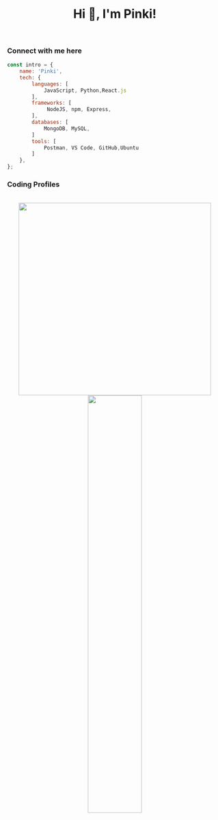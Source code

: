 <div align="center">
<h1 align="center">Hi 👋, I'm Pinki!</h1>
<br>
</div>

### Connect with me here

```javascript
const intro = {
    name: 'Pinki',
    tech: {
        languages: [
            JavaScript, Python,React.js
        ],
        frameworks: [
             NodeJS, npm, Express,
        ],
        databases: [
            MongoDB, MySQL,
        ]
        tools: [
            Postman, VS Code, GitHub,Ubuntu
        ]
    },
};

```

### Coding Profiles


<br/>



<div style="text-align: center;">
  <img src="https://github-readme-stats-sigma-five.vercel.app/api?username=pinki-mandal&show_icons=true&theme=tokyonight" style="margin: 0 20px;" width="450" />
  
  <img src="https://github-readme-streak-stats.herokuapp.com?user=pinki-mandal&theme=dark&hide_border=true" style="margin: 0 50px; width: 50%;" width="450" />
</div>


